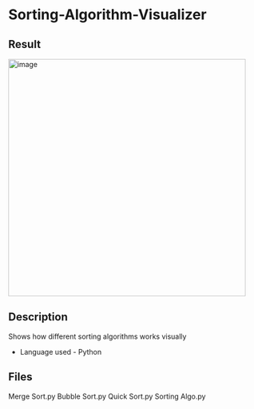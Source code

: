 # Sorting-Algorithm-Visualizer

Result
------
<img width="475" alt="image" src="https://user-images.githubusercontent.com/70303112/175881181-c085cf90-7ac0-4200-bdc6-d1ead591d867.png">

Description
-----------
Shows how different sorting algorithms works visually 

- Language used - Python

Files 
-----
Merge Sort.py
Bubble Sort.py
Quick Sort.py
Sorting Algo.py
